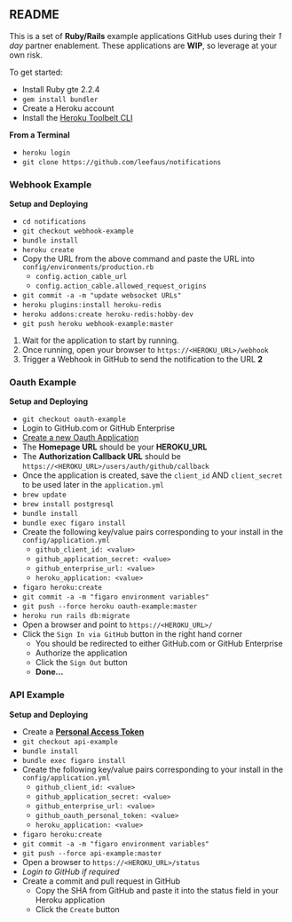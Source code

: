 ## README

This is a set of **Ruby/Rails** example applications GitHub uses during their _1 day_ partner enablement.  These applications are **WIP**, so leverage at your own risk.

To get started:
- Install Ruby gte 2.2.4
- `gem install bundler`
- Create a Heroku account
- Install the [Heroku Toolbelt CLI](https://toolbelt.heroku.com/)

**From a Terminal**  
- `heroku login`
- `git clone https://github.com/leefaus/notifications`

### Webhook Example

**Setup and Deploying**

- `cd notifications`
- `git checkout webhook-example`
- `bundle install`
- `heroku create`
- Copy the URL from the above command and paste the URL into `config/environments/production.rb`
  - `config.action_cable_url`
  - `config.action_cable.allowed_request_origins`
- `git commit -a -m "update websocket URLs"`
- `heroku plugins:install heroku-redis`
- `heroku addons:create heroku-redis:hobby-dev`
- `git push heroku webhook-example:master`

1. Wait for the application to start by running.  
2. Once running, open your browser to `https://<HEROKU_URL>/webhook`
3. Trigger a Webhook in GitHub to send the notification to the URL **2**

### Oauth Example

**Setup and Deploying**

- `git checkout oauth-example`
- Login to GitHub.com or GitHub Enterprise
- [Create a new Oauth Application](https://help.github.com/enterprise/admin/guides/user-management/using-github-oauth/)
- The **Homepage URL** should be your **HEROKU_URL**
- The **Authorization Callback URL** should be `https://<HEROKU_URL>/users/auth/github/callback`
- Once the application is created, save the `client_id` AND `client_secret` to be used later in the `application.yml`
- `brew update`
- `brew install postgresql`
- `bundle install`
- `bundle exec figaro install`
- Create the following key/value pairs corresponding to your install in the `config/application.yml`
  - `github_client_id: <value>`
  - `github_application_secret: <value>`
  - `github_enterprise_url: <value>`
  - `heroku_application: <value>`
- `figaro heroku:create`
- `git commit -a -m "figaro environment variables"`
- `git push --force heroku oauth-example:master`
- `heroku run rails db:migrate`
- Open a browser and point to `https://<HEROKU_URL>/`
- Click the `Sign In via GitHub` button in the right hand corner
  - You should be redirected to either GitHub.com or GitHub Enterprise
  - Authorize the application 
  - Click the `Sign Out` button
  - **Done...**

### API Example

**Setup and Deploying**

- Create a [**Personal Access Token**](https://help.github.com/articles/creating-an-access-token-for-command-line-use/)
- `git checkout api-example`
- `bundle install`
- `bundle exec figaro install`
- Create the following key/value pairs corresponding to your install in the `config/application.yml`
  - `github_client_id: <value>`
  - `github_application_secret: <value>`
  - `github_enterprise_url: <value>`
  - `github_oauth_personal_token: <value>`
  - `heroku_application: <value>`
- `figaro heroku:create`
- `git commit -a -m "figaro environment variables"`
- `git push --force api-example:master`
- Open a browser to `https://<HEROKU_URL>/status`
- _Login to GitHub if required_
- Create a commit and pull request in GitHub
  - Copy the SHA from GitHub and paste it into the status field in your Heroku application
  - Click the `Create` button
